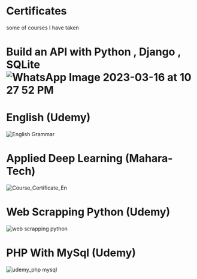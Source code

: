 # Certificates
some of courses I have taken

# Build an API with Python , Django , SQLite![WhatsApp Image 2023-03-16 at 10 27 52 PM](https://user-images.githubusercontent.com/52500501/226011694-8c55a2cc-f47a-4fd0-9541-8cff6eafdef4.jpeg)


# English (Udemy)

![English Grammar](https://user-images.githubusercontent.com/52500501/188263212-9d39904a-aa6c-4482-923f-9193b323c11f.jpg)

# Applied Deep Learning (Mahara-Tech)

![Course_Certificate_En](https://user-images.githubusercontent.com/52500501/175837302-3818e3ff-e137-4b3f-b2e5-3bd5646a13d2.jpg)


# Web Scrapping Python (Udemy)

![web scrapping python](https://user-images.githubusercontent.com/52500501/128648414-cd971e2a-8f4a-464f-bb72-142da750fe9c.JPG)

# PHP With MySql (Udemy)

![udemy_php mysql](https://user-images.githubusercontent.com/52500501/128648391-cd02fb41-bd47-4dd8-923a-21ef26f0080b.jpg)





